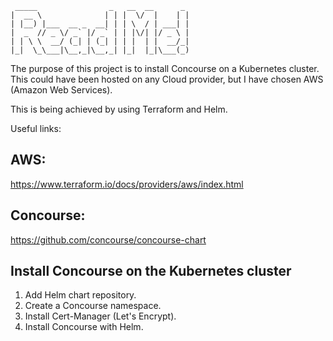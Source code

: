      _____                _   __  __      _ 
    |  __ \              | | |  \/  |    | |
    | |__) |___  __ _  __| | | \  / | ___| |
    |  _  // _ \/ _` |/ _` | | |\/| |/ _ \ |
    | | \ \  __/ (_| | (_| | | |  | |  __/_|
    |_|  \_\___|\__,_|\__,_| |_|  |_|\___(_)
    
The purpose of this project is to install Concourse on a Kubernetes cluster. This
could have been hosted on any Cloud provider, but I have chosen AWS (Amazon Web
Services).

This is being achieved by using Terraform and Helm.

Useful links:

## AWS:

https://www.terraform.io/docs/providers/aws/index.html

## Concourse:

https://github.com/concourse/concourse-chart 

## Install Concourse on the Kubernetes cluster

1. Add Helm chart repository.
2. Create a Concourse namespace.
3. Install Cert-Manager (Let's Encrypt).
4. Install Concourse with Helm.
